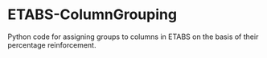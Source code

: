 # ETABS-ColumnGrouping
Python code for assigning groups to columns in ETABS on the basis of their percentage reinforcement. 
